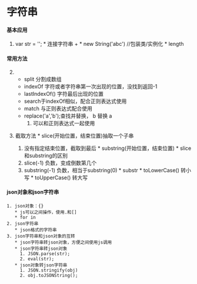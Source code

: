 字符串
====
#### 基本应用
  1. var str = '';
    * 连接字符串 +
    * new String('abc') //包装类/实例化
    * length
#### 常用方法
  2. * split 分割成数组
     * indexOf 字符或者字符串第一次出现的位置，没找到返回-1
     * lastIndexOf() 字符最后出现的位置
     * search于indexOf相似，配合正则表达式使用
     * match 与正则表达式配合使用
     * replace('a','b');查找并替换， b 替换 a
       1. 可以和正则表达式一起使用
  3. 截取方法
    * slice(开始位置，结束位置)抽取一个子串

      1. 没有指定结束位置，截取到最后
    * substring(开始位置，结束位置)
    * slice和substring的区别
      1. slice(-1) 负数，变成倒数第几个
      2. substring(-1) 负数，相当于substring(0)
    * substr
    * toLowerCase() 转小写
    * toUpperCase() 转大写

#### json对象和json字符串
    1. json对象：{}
       * js可以之间操作，使用.和[]
       * for in
    2. json字符串
       * json格式的字符串   
    3. json字符串和json对象的互转
       * json字符串转json对象，方便之间使用js调用
       * json字符串转json对象
         1. JSON.parse(str);
         2. eval(str);
       * json对象转json字符串
         1. JSON.stringify(obj)
         2. obj.toJSONString();   
